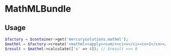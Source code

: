 # MathMLBundle

## Usage

```php
$factory = $container->get('mercurysolutions.mathml');
$mathml = $factory->create('<mathml><apply><sum/><ci>x</ci><cn>2</cn></apply></mathml>');
$result = $mathml->calculate(['x' => 4]); // $result === 6
```